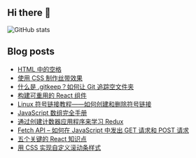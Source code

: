 ## Hi there 👋


![GitHub stats](https://github-readme-stats.vercel.app/api?username=humilitas&show_icons=true)  

## Blog posts
<!-- BLOG-POST-LIST:START -->
- [HTML 中的空格](https://chinese.freecodecamp.org/news/html-space-how-to-add-spaces/)
- [使用 CSS 制作丝带效果](https://chinese.freecodecamp.org/news/make-a-css-only-ribbon/)
- [什么是 .gitkeep？如何让 Git 追踪空文件夹](https://chinese.freecodecamp.org/news/what-is-gitkeep/)
- [构建可重用的 React 组件](https://chinese.freecodecamp.org/news/how-to-create-a-truly-reusable-react-component-from-scratch/)
- [Linux 符号链接教程——如何创建和删除符号链接](https://chinese.freecodecamp.org/news/symlink-tutorial-in-linux-how-to-create-and-remove-a-symbolic-link/)
- [JavaScript 数组完全手册](https://chinese.freecodecamp.org/news/the-javascript-array-handbook/)
- [通过创建计数器应用程序来学习 Redux](https://chinese.freecodecamp.org/news/learn-redux-by-making-a-counter-application/)
- [Fetch API – 如何在 JavaScript 中发出 GET 请求和 POST 请求](https://chinese.freecodecamp.org/news/how-to-make-api-calls-with-fetch/)
- [五个关键的 React 知识点](https://chinese.freecodecamp.org/news/5-react-lessons-tutorials-dont-teach/)
- [用 CSS 实现自定义滚动条样式](https://chinese.freecodecamp.org/news/css-scrollbar-tutorial/)
<!-- BLOG-POST-LIST:END -->
